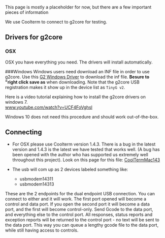 This page is mostly a placeholder for now, but there are a few important pieces of information

We use Coolterm to connect to g2core for testing. 

## Drivers for g2core

### OSX
OSX you have everything you need.  The drivers will install automatically.

###Windows
Windows users need download an INF file in order to use g2core. Use this [G2 Windows Driver](https://raw.githubusercontent.com/synthetos/g2/edge/TinyGv2.inf) to download the inf file.  **Besure to "right click save as** when downloading. Note that the g2core USB registration makes it show up in the device list as `TinyG v2`.

Here is a video tutorial explaining how to install the g2core drivers on windows 7.<br>
www.youtube.com/watch?v=UCF4FoVghsI

Windows 10 does not need this procedure and should work out-of-the-box.


## Connecting

* For OSX please use Coolterm version 1.4.3. There is a bug in the latest version and 1.4.3 is the latest we have tested that works well. (A bug has been opened with the author who has supported us extremely well throughout this project). Look on this page for this file: [CoolTermMac143](http://freeware.the-meiers.org/previous/)

* The usb will com up as 2 devices labeled something like:
  * usbmodem14311
  * usbmodem14313

These are the 2 endpoints for the dual endpoint USB connection. You can connect to either and it will work. The first port opened will become a control and data port. If you open the second port it will become a data port, and the first will become control-only. Send Gcode to the data port, and everything else to the control port. All responses, status reports and exception reports will be returned to the control port - no text will be sent to the data port. This way you can queue a lengthy gcode file to the data port, while still having access to controls.  
